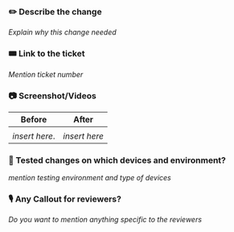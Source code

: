 ### ✏️ Describe the change 
*Explain why this change needed*

###  🎟 Link to the ticket
*Mention ticket number*

### 📷  Screenshot/Videos



| Before      | After |
| ----------- | ----------- |
|             |        |
| *insert here*.|  *insert here*          |


### 🧪 Tested changes on which devices and environment? 
*mention testing environment and type of devices*

### 🎙 Any Callout for reviewers? 

*Do you want to mention anything specific to the reviewers*
